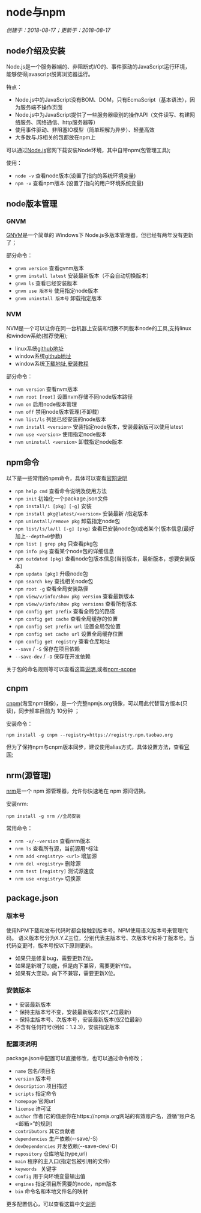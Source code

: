 # node与npm

*创建于：2018-08-17；更新于：2018-08-17*

## node介绍及安装

Node.js是一个服务器端的、非阻断式I/O的、事件驱动的JavaScript运行环境，能够使得javascript脱离浏览器运行。

特点：
- Node.js中的JavaScript没有BOM、DOM，只有EcmaScript（基本语法），因为服务端不操作页面
- Node.js中为JavaScript提供了一些服务器级别的操作API（文件读写、构建网络服务、网络通信、http服务器等）
- 使用事件驱动、非阻塞IO模型（简单理解为异步）、轻量高效
- 大多数与JS相关的包都放在npm上

可以通过[Node.js](https://nodejs.org/)官网下载安装Node环境，其中自带npm(包管理工具);

使用：
- `node -v` 查看node版本(设置了指向的系统环境变量)
- `npm -v` 查看npm版本 (设置了指向的用户环境系统变量)

## node版本管理

### GNVM

[GNVM](https://github.com/Kenshin/gnvm)是一个简单的 Windows下 Node.js多版本管理器，但已经有两年没有更新了；

部分命令：
- `gnvm version` 查看gvnm版本
- `gnvm install latest` 安装最新版本（不会自动切换版本）
- `gnvm ls` 查看已经安装版本
- `gnvm use 版本号` 使用指定node版本
- `gnvm uninstall 版本号` 卸载指定版本

### NVM

NVM是一个可以让你在同一台机器上安装和切换不同版本node的工具,支持linux和window系统(推荐使用);

- linux系统[github地址](https://github.com/creationix/nvm)
- window系统[github地址](https://github.com/coreybutler/nvm-windows)
- window系统[下载地址](https://github.com/coreybutler/nvm-windows/releases),[安装教程](https://www.cnblogs.com/weiqinl/p/7503123.html)

部分命令：
- `nvm version` 查看nvm版本
- `nvm root [root]` 设置nvm存储不同node版本路径
- `nvm on` 启用node版本管理
- `nvm off` 禁用node版本管理(不卸载)
- `nvm list/ls` 列出已经安装的node版本
- `nvm install <version>` 安装指定node版本，安装最新版可以使用latest
- `nvm use <version>` 使用指定node版本
- `nvm uninstall <version>` 卸载指定node版本

## npm命令

以下是一些常用的npm命令，具体可以查看[官网说明](https://docs.npmjs.com/)
- `npm help cmd` 查看命令说明及使用方法
- `npm init` 初始化一个package.json文件
- `npm install/i [pkg] [-g]` 安装
- `npm install pkg@latest/<version>` 安装最新 /指定版本
- `npm uninstall/remove pkg` 卸载指定node包
- `npm list/ls/la/ll [-g] [pkg]` 查看已安装node包(或者某个)版本信息(最好加上`--depth=0`参数)
- `npm list | grep pkg` 只查看pkg包
- `npm info pkg` 查看某个node包的详细信息 
- `npm outdated [pkg]` 查看node包版本信息(当前版本，最新版本，想要安装版本)
- `npm updata [pkg]` 升级node包
- `npm search key` 查找相关node包
- `npm root -g` 查看全局安装路径 
- `npm view/v/info/show pkg version` 查看最新版本
- `npm view/v/info/show pkg versions` 查看所有版本
- `npm config get prefix` 查看全局包的路径
- `npm config get cache` 查看全局缓存的位置
- `npm config set prefix url` 设置全局包位置
- `npm config set cache url` 设置全局缓存位置
- `npm config get registry` 查看仓库地址
- `--save` / `-S` 保存在项目依赖
- `--save-dev` / `-D` 保存在开发依赖

关于包的命名规则等可以查看这篇[说明](https://zcfy.cc/article/the-npm-blog-new-package-moniker-rules),或者[npm-scope](https://www.npmjs.com.cn/misc/scope/)

## cnpm

[cnpm](http://npm.taobao.org/)(淘宝npm镜像)，是一个完整npmjs.org镜像，可以用此代替官方版本(只读)，同步频率目前为 10分钟 ；

安装命令：
```
npm install -g cnpm --registry=https://registry.npm.taobao.org
```
但为了保持npm与cnpm版本同步，建议使用alias方式，具体设置方法，查看[官网](http://npm.taobao.org/);

## nrm(源管理)

[nrm](https://github.com/Pana/nrm)是一个 npm 源管理器，允许你快速地在 npm 源间切换。

安装nrm:
```
npm install -g nrm //全局安装
```

常用命令：
- `nrm -v/--version` 查看nrm版本
- `nrm ls` 查看所有源，当前源用`*`标注
- `nrm add <registry> <url>` 增加源
- `nrm del <registry>` 删除源
- `nrm test [registry]` 测试源速度
- `nrm use <registry>` 切换源

## package.json

### 版本号

使用NPM下载和发布代码时都会接触到版本号。NPM使用语义版本号来管理代码。
语义版本号分为X.Y.Z三位，分别代表主版本号、次版本号和补丁版本号。当代码变更时，版本号按以下原则更新。
- 如果只是修复bug，需要更新Z位。
- 如果是新增了功能，但是向下兼容，需要更新Y位。
- 如果有大变动，向下不兼容，需要更新X位。

### 安装版本

- `*` 安装最新版本
- `^` 保持主版本号不变，安装最新版本(仅Y,Z位最新)
- `~` 保持主版本号、次版本号，安装最新版本(仅Z位最新)
- 不含有任何符号(例如：1.2.3)，安装指定版本

### 配置项说明

package.json中配置可以直接修改，也可以通过命令修改；

- `name` 包名/项目名
- `version` 版本号
- `description` 项目描述
- `scripts` 指定命令
- `homepage` 官网url
- `license` 许可证
- `author` 作者(它的值是你在https://npmjs.org网站的有效账户名，遵循“账户名<邮箱>”的规则)
- `contributors` 其它贡献者
- `dependencies` 生产依赖(--save/-S)
- `devDependencies` 开发依赖(--save-dev/-D)
- `repository` 仓库地址(type,url)
- `main` 程序的主入口(指定包被引用的文件)
- `keywords ` 关键字
- `config` 用于向环境变量输出值
- `engines` 指定项目所需要的node，npm版本
- `bin` 命令名和本地文件名的映射

更多配置信心，可以查看这篇中文[说明](http://www.mujiang.info/translation/npmjs/files/package.json.html)
